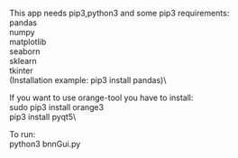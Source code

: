 This app needs pip3,python3 and some pip3 requirements:\
	pandas\
	numpy\
	matplotlib\
	seaborn\
	sklearn\
	tkinter\
	(Installation example: pip3 install pandas)\

If you want to use orange-tool you have to install:\
    sudo pip3 install orange3\
    pip3 install pyqt5\

To run:\
	python3 bnnGui.py
